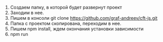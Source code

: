 1. Создаем папку, в которой будет развернут проект
2. Заходим в нее.
3. Пишем в консоли git clone https://github.com/graf-andreev/cft-js.git
4. Папка с проектом скопирована, переходим в нее.
5. Пишем npm install, ждем окончания установки зависимости
6. npm run